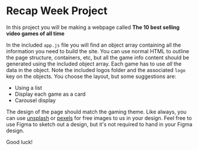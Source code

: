 # Recap Week Project

In this project you will be making a webpage called **The 10 best selling video games of all time**

In the included `app.js` file you will find an object array containing all the information you need to build the site. You can use normal HTML to outline the page structure, containers, etc, but all the game info content should be generated using the included object array. Each game has to use _all_ the data in the object. Note the included logos folder and the associated `logo` key on the objects. You choose the layout, but some suggestions are:

- Using a list
- Display each game as a card
- Carousel display

The design of the page should match the gaming theme. Like always, you can use [unsplash](https://unsplash.com/) or [pexels](https://www.pexels.com/) for free images to us in your design. Feel free to use Figma to sketch out a design, but it's not required to hand in your Figma design.

Good luck!

